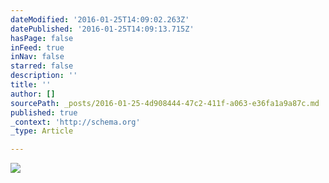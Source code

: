 ```yaml
---
dateModified: '2016-01-25T14:09:02.263Z'
datePublished: '2016-01-25T14:09:13.715Z'
hasPage: false
inFeed: true
inNav: false
starred: false
description: ''
title: ''
author: []
sourcePath: _posts/2016-01-25-4d908444-47c2-411f-a063-e36fa1a9a87c.md
published: true
_context: 'http://schema.org'
_type: Article

---
```

![](https://the-grid-user-content.s3-us-west-2.amazonaws.com/00fbdcb8-156a-4f80-8323-c8ddd588b76e.jpg)